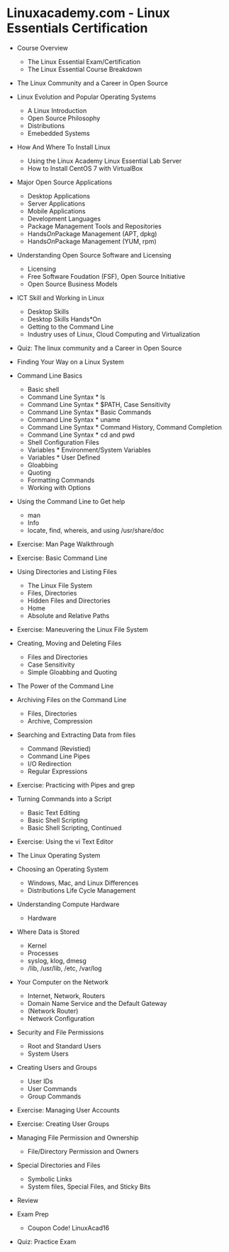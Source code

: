 # Linuxacademy.com - Linux Essentials Certification

* Course Overview
  * The Linux Essential Exam/Certification
  * The Linux Essential Course Breakdown
  
* The Linux Community and a Career in Open Source

* Linux Evolution and Popular Operating Systems
  * A Linux Introduction
  * Open Source Philosophy
  * Distributions
  * Emebedded Systems
  
* How And Where To Install Linux
  * Using the Linux Academy Linux Essential Lab Server
  * How to Install CentOS 7 with VirtualBox
  
* Major Open Source Applications
  * Desktop Applications
  * Server Applications
  * Mobile Applications
  * Development Languages
  * Package Management Tools and Repositories
  * Hands*On*Package Management (APT, dpkg)
  * Hands*On*Package Management (YUM, rpm)
  
* Understanding Open Source Software and Licensing
  * Licensing
  * Free Software Foudation (FSF), Open Source Initiative
  * Open Source Business Models
  
* ICT Skill and Working in Linux
  * Desktop Skills
  * Desktop Skills Hands*On
  * Getting to the Command Line
  * Industry uses of Linux, Cloud Computing and Virtualization
  
* Quiz: The linux community and a Career in Open Source

* Finding Your Way on a Linux System

* Command Line Basics
  * Basic shell
  * Command Line Syntax * ls
  * Command Line Syntax * $PATH, Case Sensitivity
  * Command Line Syntax * Basic Commands
  * Command Line Syntax * uname
  * Command Line Syntax * Command History, Command Completion
  * Command Line Syntax * cd and pwd
  * Shell Configuration Files
  * Variables * Environment/System Variables
  * Variables * User Defined
  * Gloabbing
  * Quoting
  * Formatting Commands
  * Working with Options
  
* Using the Command Line to Get help
  * man
  * Info
  * locate, find, whereis, and using /usr/share/doc

* Exercise: Man Page Walkthrough
* Exercise: Basic Command Line

* Using Directories and Listing Files
  * The Linux File System
  * Files, Directories
  * Hidden Files and Directories
  * Home
  * Absolute and Relative Paths
  
* Exercise: Maneuvering the Linux File System

* Creating, Moving and Deleting Files
  * Files and Directories
  * Case Sensitivity
  * Simple Gloabbing and Quoting

* The Power of the Command Line

* Archiving Files on the Command Line
  * Files, Directories
  * Archive, Compression
  
* Searching and Extracting Data from files
  * Command (Revistied)
  * Command Line Pipes
  * I/O Redirection
  * Regular Expressions
  
* Exercise: Practicing with Pipes and grep

* Turning Commands into a Script
  * Basic Text Editing
  * Basic Shell Scripting
  * Basic Shell Scripting, Continued
  
* Exercise: Using the vi Text Editor

* The Linux Operating System

* Choosing an Operating System
  * Windows, Mac, and Linux Differences
  * Distributions Life Cycle Management
  
* Understanding Compute Hardware
  * Hardware
  
* Where Data is Stored
  * Kernel
  * Processes
  * syslog, klog, dmesg
  * /lib, /usr/lib, /etc, /var/log
  
* Your Computer on the Network
  * Internet, Network, Routers
  * Domain Name Service and the Default Gateway
  * (Network Router)
  * Network Configuration
  
* Security and File Permissions
  * Root and Standard Users
  * System Users
  
* Creating Users and Groups
  * User IDs
  * User Commands
  * Group Commands
  
* Exercise: Managing User Accounts
* Exercise: Creating User Groups

* Managing File Permission and Ownership
  * File/Directory Permission and Owners
  
* Special Directories and Files
  * Symbolic Links
  * System files, Special Files, and Sticky Bits
  
* Review
* Exam Prep
  * Coupon Code! LinuxAcad16
  
* Quiz: Practice Exam

